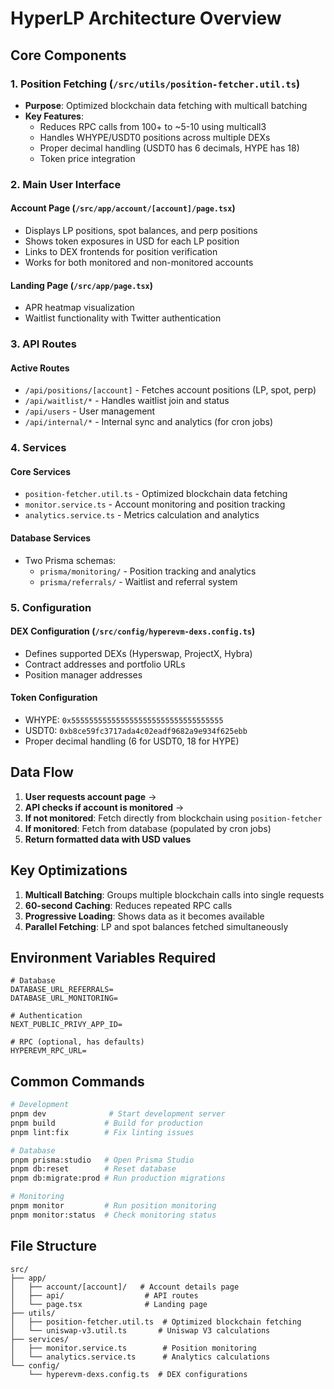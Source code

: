 # HyperLP Architecture Overview

## Core Components

### 1. Position Fetching (`/src/utils/position-fetcher.util.ts`)
- **Purpose**: Optimized blockchain data fetching with multicall batching
- **Key Features**:
  - Reduces RPC calls from 100+ to ~5-10 using multicall3
  - Handles WHYPE/USDT0 positions across multiple DEXs
  - Proper decimal handling (USDT0 has 6 decimals, HYPE has 18)
  - Token price integration

### 2. Main User Interface

#### Account Page (`/src/app/account/[account]/page.tsx`)
- Displays LP positions, spot balances, and perp positions
- Shows token exposures in USD for each LP position
- Links to DEX frontends for position verification
- Works for both monitored and non-monitored accounts

#### Landing Page (`/src/app/page.tsx`)
- APR heatmap visualization
- Waitlist functionality with Twitter authentication

### 3. API Routes

#### Active Routes
- `/api/positions/[account]` - Fetches account positions (LP, spot, perp)
- `/api/waitlist/*` - Handles waitlist join and status
- `/api/users` - User management
- `/api/internal/*` - Internal sync and analytics (for cron jobs)

### 4. Services

#### Core Services
- `position-fetcher.util.ts` - Optimized blockchain data fetching
- `monitor.service.ts` - Account monitoring and position tracking
- `analytics.service.ts` - Metrics calculation and analytics

#### Database Services
- Two Prisma schemas:
  - `prisma/monitoring/` - Position tracking and analytics
  - `prisma/referrals/` - Waitlist and referral system

### 5. Configuration

#### DEX Configuration (`/src/config/hyperevm-dexs.config.ts`)
- Defines supported DEXs (Hyperswap, ProjectX, Hybra)
- Contract addresses and portfolio URLs
- Position manager addresses

#### Token Configuration
- WHYPE: `0x5555555555555555555555555555555555`
- USDT0: `0xb8ce59fc3717ada4c02eadf9682a9e934f625ebb`
- Proper decimal handling (6 for USDT0, 18 for HYPE)

## Data Flow

1. **User requests account page** → 
2. **API checks if account is monitored** →
3. **If not monitored**: Fetch directly from blockchain using `position-fetcher`
4. **If monitored**: Fetch from database (populated by cron jobs)
5. **Return formatted data with USD values**

## Key Optimizations

1. **Multicall Batching**: Groups multiple blockchain calls into single requests
2. **60-second Caching**: Reduces repeated RPC calls
3. **Progressive Loading**: Shows data as it becomes available
4. **Parallel Fetching**: LP and spot balances fetched simultaneously

## Environment Variables Required

```env
# Database
DATABASE_URL_REFERRALS=
DATABASE_URL_MONITORING=

# Authentication
NEXT_PUBLIC_PRIVY_APP_ID=

# RPC (optional, has defaults)
HYPEREVM_RPC_URL=
```

## Common Commands

```bash
# Development
pnpm dev              # Start development server
pnpm build           # Build for production
pnpm lint:fix        # Fix linting issues

# Database
pnpm prisma:studio   # Open Prisma Studio
pnpm db:reset        # Reset database
pnpm db:migrate:prod # Run production migrations

# Monitoring
pnpm monitor         # Run position monitoring
pnpm monitor:status  # Check monitoring status
```

## File Structure

```
src/
├── app/
│   ├── account/[account]/   # Account details page
│   ├── api/                  # API routes
│   └── page.tsx              # Landing page
├── utils/
│   ├── position-fetcher.util.ts  # Optimized blockchain fetching
│   └── uniswap-v3.util.ts       # Uniswap V3 calculations
├── services/
│   ├── monitor.service.ts        # Position monitoring
│   └── analytics.service.ts      # Analytics calculations
└── config/
    └── hyperevm-dexs.config.ts  # DEX configurations
```